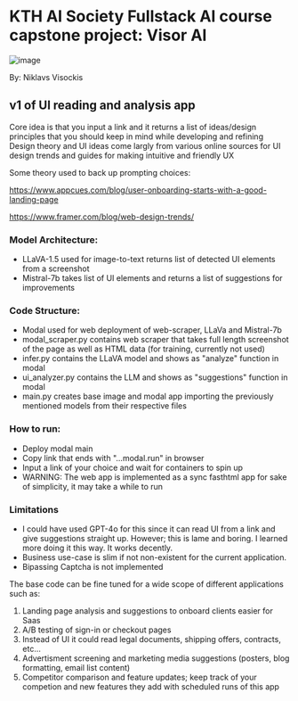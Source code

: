 
# KTH AI Society Fullstack AI course capstone project: Visor AI

![image](https://github.com/user-attachments/assets/d138848d-3475-41aa-8d51-08bbf1fe521d)

By: Niklavs Visockis

## v1 of UI reading and analysis app 
Core idea is that you input a link and it returns a list of ideas/design principles that you should keep in mind while developing and refining
Design theory and UI ideas come largly from various online sources for UI design trends and guides for making intuitive and friendly UX

Some theory used to back up prompting choices:

https://www.appcues.com/blog/user-onboarding-starts-with-a-good-landing-page

https://www.framer.com/blog/web-design-trends/

### Model Architecture: 
- LLaVA-1.5 used for image-to-text returns list of detected UI elements from a screenshot
- Mistral-7b takes list of UI elements and returns a list of suggestions for improvements

### Code Structure:
- Modal used for web deployment of web-scraper, LLaVa and Mistral-7b 
- modal_scraper.py contains web scraper that takes full length screenshot of the page as well as HTML data (for training, currently not used)
- infer.py contains the LLaVA model and shows as "analyze" function in modal
- ui_analyzer.py contains the LLM and shows as "suggestions" function in modal
- main.py creates base image and modal app importing the previously mentioned models from their respective files

### How to run:
- Deploy modal main
- Copy link that ends with "...modal.run" in browser
- Input a link of your choice and wait for containers to spin up
- WARNING: The web app is implemented as a sync fasthtml app for sake of simplicity, it may take a while to run

### Limitations
- I could have used GPT-4o for this since it can read UI from a link and give suggestions straight up. However; this is lame and boring. I learned more doing it this way. It works decently. 
- Business use-case is slim if not non-existent for the current application. 
- Bipassing Captcha is not implemented

The base code can be fine tuned for a wide scope of different applications such as:
1. Landing page analysis and suggestions to onboard clients easier for Saas
2. A/B testing of sign-in or checkout pages
3. Instead of UI it could read legal documents, shipping offers, contracts, etc...
4. Advertisment screening and marketing media suggestions (posters, blog formatting, email list content)
5. Competitor comparison and feature updates; keep track of your competion and new features they add with scheduled runs of this app
